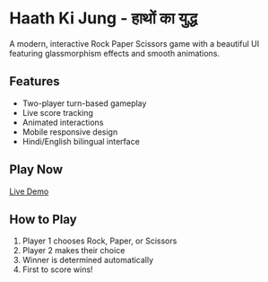 # Haath Ki Jung - हाथों का युद्ध

A modern, interactive Rock Paper Scissors game with a beautiful UI featuring glassmorphism effects and smooth animations.

## Features
- Two-player turn-based gameplay
- Live score tracking
- Animated interactions
- Mobile responsive design
- Hindi/English bilingual interface

## Play Now
[Live Demo]()

## How to Play
1. Player 1 chooses Rock, Paper, or Scissors
2. Player 2 makes their choice
3. Winner is determined automatically
4. First to score wins!
